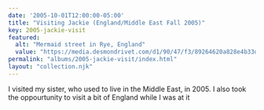 ```yaml
---
date: '2005-10-01T12:00:00-05:00'
title: "Visiting Jackie (England/Middle East Fall 2005)"
key: 2005-jackie-visit
featured:
  alt: "Mermaid street in Rye, England"
  value: "https://media.desmondrivet.com/d1/90/47/f3/89264620a828e4b33d691add8e333cc853d72b0c15a86a1c139034f9.jpg"
permalink: "albums/2005-jackie-visit/index.html"
layout: "collection.njk"
---
```


I visited my sister, who used to live in the Middle East, in 2005.  I also took the oppourtunity to visit a bit of England while I was at it
